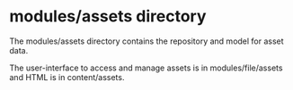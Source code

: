 # modules/assets directory

The modules/assets directory contains the repository and model for asset data.

The user-interface to access and manage assets is in modules/file/assets and HTML is in content/assets.